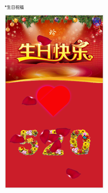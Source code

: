 
 *生日祝福   

![](https://github.com/wsw520/Birthday-blessings/blob/master/images/cp.png?raw=true"520")
